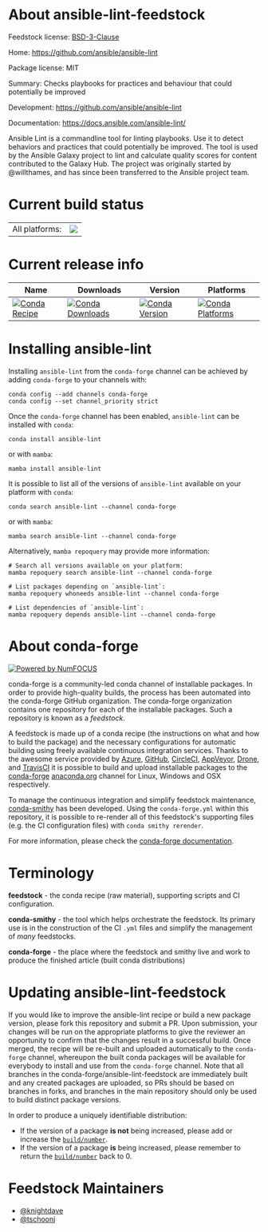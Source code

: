 About ansible-lint-feedstock
============================

Feedstock license: [BSD-3-Clause](https://github.com/conda-forge/ansible-lint-feedstock/blob/main/LICENSE.txt)

Home: https://github.com/ansible/ansible-lint

Package license: MIT

Summary: Checks playbooks for practices and behaviour that could potentially be improved

Development: https://github.com/ansible/ansible-lint

Documentation: https://docs.ansible.com/ansible-lint/

Ansible Lint is a commandline tool for linting playbooks. Use it to detect behaviors and practices that could potentially be improved.
The tool is used by the Ansible Galaxy project to lint and calculate quality scores for content contributed to the Galaxy Hub.
The project was originally started by @willthames, and has since been transferred to the Ansible project team.


Current build status
====================


<table><tr><td>All platforms:</td>
    <td>
      <a href="https://dev.azure.com/conda-forge/feedstock-builds/_build/latest?definitionId=6729&branchName=main">
        <img src="https://dev.azure.com/conda-forge/feedstock-builds/_apis/build/status/ansible-lint-feedstock?branchName=main">
      </a>
    </td>
  </tr>
</table>

Current release info
====================

| Name | Downloads | Version | Platforms |
| --- | --- | --- | --- |
| [![Conda Recipe](https://img.shields.io/badge/recipe-ansible--lint-green.svg)](https://anaconda.org/conda-forge/ansible-lint) | [![Conda Downloads](https://img.shields.io/conda/dn/conda-forge/ansible-lint.svg)](https://anaconda.org/conda-forge/ansible-lint) | [![Conda Version](https://img.shields.io/conda/vn/conda-forge/ansible-lint.svg)](https://anaconda.org/conda-forge/ansible-lint) | [![Conda Platforms](https://img.shields.io/conda/pn/conda-forge/ansible-lint.svg)](https://anaconda.org/conda-forge/ansible-lint) |

Installing ansible-lint
=======================

Installing `ansible-lint` from the `conda-forge` channel can be achieved by adding `conda-forge` to your channels with:

```
conda config --add channels conda-forge
conda config --set channel_priority strict
```

Once the `conda-forge` channel has been enabled, `ansible-lint` can be installed with `conda`:

```
conda install ansible-lint
```

or with `mamba`:

```
mamba install ansible-lint
```

It is possible to list all of the versions of `ansible-lint` available on your platform with `conda`:

```
conda search ansible-lint --channel conda-forge
```

or with `mamba`:

```
mamba search ansible-lint --channel conda-forge
```

Alternatively, `mamba repoquery` may provide more information:

```
# Search all versions available on your platform:
mamba repoquery search ansible-lint --channel conda-forge

# List packages depending on `ansible-lint`:
mamba repoquery whoneeds ansible-lint --channel conda-forge

# List dependencies of `ansible-lint`:
mamba repoquery depends ansible-lint --channel conda-forge
```


About conda-forge
=================

[![Powered by
NumFOCUS](https://img.shields.io/badge/powered%20by-NumFOCUS-orange.svg?style=flat&colorA=E1523D&colorB=007D8A)](https://numfocus.org)

conda-forge is a community-led conda channel of installable packages.
In order to provide high-quality builds, the process has been automated into the
conda-forge GitHub organization. The conda-forge organization contains one repository
for each of the installable packages. Such a repository is known as a *feedstock*.

A feedstock is made up of a conda recipe (the instructions on what and how to build
the package) and the necessary configurations for automatic building using freely
available continuous integration services. Thanks to the awesome service provided by
[Azure](https://azure.microsoft.com/en-us/services/devops/), [GitHub](https://github.com/),
[CircleCI](https://circleci.com/), [AppVeyor](https://www.appveyor.com/),
[Drone](https://cloud.drone.io/welcome), and [TravisCI](https://travis-ci.com/)
it is possible to build and upload installable packages to the
[conda-forge](https://anaconda.org/conda-forge) [anaconda.org](https://anaconda.org/)
channel for Linux, Windows and OSX respectively.

To manage the continuous integration and simplify feedstock maintenance,
[conda-smithy](https://github.com/conda-forge/conda-smithy) has been developed.
Using the ``conda-forge.yml`` within this repository, it is possible to re-render all of
this feedstock's supporting files (e.g. the CI configuration files) with ``conda smithy rerender``.

For more information, please check the [conda-forge documentation](https://conda-forge.org/docs/).

Terminology
===========

**feedstock** - the conda recipe (raw material), supporting scripts and CI configuration.

**conda-smithy** - the tool which helps orchestrate the feedstock.
                   Its primary use is in the construction of the CI ``.yml`` files
                   and simplify the management of *many* feedstocks.

**conda-forge** - the place where the feedstock and smithy live and work to
                  produce the finished article (built conda distributions)


Updating ansible-lint-feedstock
===============================

If you would like to improve the ansible-lint recipe or build a new
package version, please fork this repository and submit a PR. Upon submission,
your changes will be run on the appropriate platforms to give the reviewer an
opportunity to confirm that the changes result in a successful build. Once
merged, the recipe will be re-built and uploaded automatically to the
`conda-forge` channel, whereupon the built conda packages will be available for
everybody to install and use from the `conda-forge` channel.
Note that all branches in the conda-forge/ansible-lint-feedstock are
immediately built and any created packages are uploaded, so PRs should be based
on branches in forks, and branches in the main repository should only be used to
build distinct package versions.

In order to produce a uniquely identifiable distribution:
 * If the version of a package **is not** being increased, please add or increase
   the [``build/number``](https://docs.conda.io/projects/conda-build/en/latest/resources/define-metadata.html#build-number-and-string).
 * If the version of a package **is** being increased, please remember to return
   the [``build/number``](https://docs.conda.io/projects/conda-build/en/latest/resources/define-metadata.html#build-number-and-string)
   back to 0.

Feedstock Maintainers
=====================

* [@knightdave](https://github.com/knightdave/)
* [@tschoonj](https://github.com/tschoonj/)

